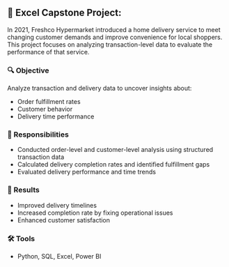 ## 🛒 Excel Capstone Project:

In 2021, Freshco Hypermarket introduced a home delivery service to meet changing customer demands and improve convenience for local shoppers. This project focuses on analyzing transaction-level data to evaluate the performance of that service.

### 🔍 Objective
Analyze transaction and delivery data to uncover insights about:
- Order fulfillment rates
- Customer behavior
- Delivery time performance

### 💼 Responsibilities
- Conducted order-level and customer-level analysis using structured transaction data  
- Calculated delivery completion rates and identified fulfillment gaps  
- Evaluated delivery performance and time trends

### 🚀 Results
- Improved delivery timelines  
- Increased completion rate by fixing operational issues  
- Enhanced customer satisfaction

### 🛠️ Tools
- Python, SQL, Excel, Power BI
